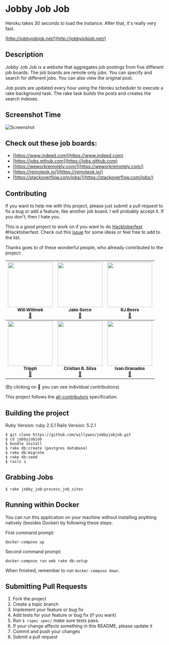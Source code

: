# Jobby Job Job

Heroku takes 30 seconds to load the instance. After that, it's really very fast.


[http://jobbyjobjob.net/](http://jobbyjobjob.net/)

## Description

Jobby Job Job is a website that aggregates job postings from five different job boards.
The job boards are remote only jobs. You can specify and search for different jobs.
You can also view the original post.

Job posts are updated every hour using the Heroku scheduler to execute a rake
background task. The rake task builds the posts and creates the search indexes.

## Screenshot Time

![Screenshot](public/img/screenshot.png)

## Check out these job boards:

- [https://www.indeed.com](https://www.indeed.com)
- [https://jobs.github.com](https://jobs.github.com)
- [https://weworkremotely.com/](https://weworkremotely.com/)
- [https://remoteok.io/](https://remoteok.io/)
- [https://stackoverflow.com/jobs/](https://stackoverflow.com/jobs/)

## Contributing

If you want to help me with this project, please just submit a pull request to fix a bug or add a feature, like another job board. I will probably accept it. If you don't, then I hate you.

This is a good project to work on if you want to do [Hacktoberfest](https://hacktoberfest.digitalocean.com/) #Hacktoberfest. Check out this [issue](https://github.com/willywos/jobbyjobjob/issues/1) for some ideas or feel free to add to the list.

Thanks goes to of these wonderful people, who allready contributed to the project:

<!-- ALL-CONTRIBUTORS-LIST:START - Do not remove or modify this section -->
<!-- prettier-ignore -->
| [<img src="https://avatars1.githubusercontent.com/u/101503?s=400&v=4" width="140px;"/><br /><sub><b>Will Wilimek</b></sub>](http://willywos.github.io)<br />[📖](https://github.com/willywos/jobbyjobjob/commits?author=willywos "Documentation") | [<img src="https://avatars0.githubusercontent.com/u/801470?s=400&v=4" width="140px;"/><br /><sub><b>Jake Sorce</b></sub>](https://github.com/jakesorce)<br />[📖](https://github.com/willywos/jobbyjobjob/commits?author=jakesorce "Documentation") | [<img src="https://avatars3.githubusercontent.com/u/5741299?s=460&v=4" width="140px;"/><br /><sub><b>RJ Beers</b></sub>](http://beneb.info)<br />[📖](https://github.com/willywos/jobbyjobjob/commits?author=r33beers "Documentation") |
| :---: | :---: | :---: |
| [<img src="https://avatars3.githubusercontent.com/u/31360746?s=400&v=4" width="140px;"/><br /><sub><b>Tripph</b></sub>](https://github.com/tripph)<br />[📖](https://github.com/willywos/jobbyjobjob/commits?author=tripph "Documentation") | [<img src="https://avatars0.githubusercontent.com/u/839766?s=460&v=4" width="140px;"/><br /><sub><b>Cristian R. Silva</b></sub>](https://github.com/jfmengels)<br />[📖](https://github.com/willywos/jobbyjobjob/commits?author=ocristian  "Documentation")| [<img src="https://avatars2.githubusercontent.com/u/2006403?s=460&v=4" width="140px;"/><br /><sub><b>Ivan Granados</b></sub>](https://github.com/chivoX)<br />[📖](https://github.com/willywos/jobbyjobjob/commits?author=chivoX "Documentation") | <!-- ALL-CONTRIBUTORS-LIST:END -->

(By clicking on 📖 you can see individual contributions)

This project follows the [all-contributors](https://github.com/kentcdodds/all-contributors) specification.


## Building the project

Ruby Version: ruby 2.5.1
Rails Version: 5.2.1

```
$ git clone https://github.com/willywos/jobbyjobjob.git
$ cd jobbyjobjob
$ bundle install
$ rake db:create (postgres database)
$ rake db:migrate
$ rake db:seed
$ rails s
```

## Grabbing Jobs

```
$ rake jobby_job:process_job_sites
```

## Running within Docker

You can run this application on your machine without installing anything natively (besides Docker) by following these steps:

First command prompt:
```
docker-compose up
```

Second command prompt:
```
docker-compose run web rake db:setup
```

When finished, remember to run `docker-compose down`.

## Submitting Pull Requests

1. Fork the project
2. Create a topic branch
3. Implement your feature or bug fix
4. Add tests for your feature or bug fix (if you want)
5. Run `$ rspec spec/` make sure tests pass.
6. If your change affects something in this README, please update it
7. Commit and push your changes
8. Submit a pull request
